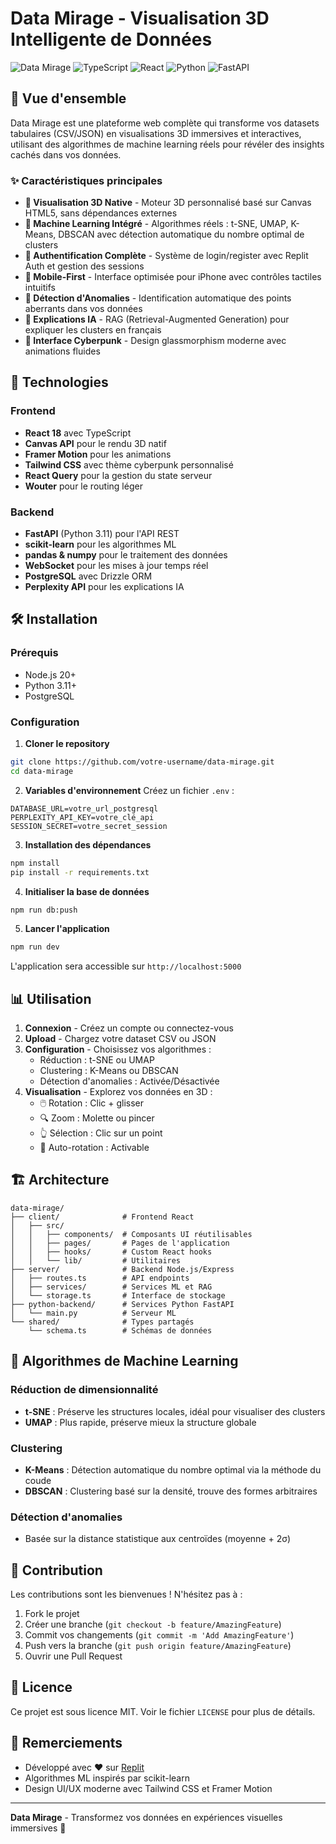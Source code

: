 # Data Mirage - Visualisation 3D Intelligente de Données

![Data Mirage](https://img.shields.io/badge/Data%20Mirage-3D%20Visualization-blueviolet)
![TypeScript](https://img.shields.io/badge/TypeScript-007ACC?style=flat&logo=typescript&logoColor=white)
![React](https://img.shields.io/badge/React-20232A?style=flat&logo=react&logoColor=61DAFB)
![Python](https://img.shields.io/badge/Python-3776AB?style=flat&logo=python&logoColor=white)
![FastAPI](https://img.shields.io/badge/FastAPI-005571?style=flat&logo=fastapi)

## 🌟 Vue d'ensemble

Data Mirage est une plateforme web complète qui transforme vos datasets tabulaires (CSV/JSON) en visualisations 3D immersives et interactives, utilisant des algorithmes de machine learning réels pour révéler des insights cachés dans vos données.

### ✨ Caractéristiques principales

- **🎨 Visualisation 3D Native** - Moteur 3D personnalisé basé sur Canvas HTML5, sans dépendances externes
- **🤖 Machine Learning Intégré** - Algorithmes réels : t-SNE, UMAP, K-Means, DBSCAN avec détection automatique du nombre optimal de clusters
- **🔐 Authentification Complète** - Système de login/register avec Replit Auth et gestion des sessions
- **📱 Mobile-First** - Interface optimisée pour iPhone avec contrôles tactiles intuitifs
- **🎯 Détection d'Anomalies** - Identification automatique des points aberrants dans vos données
- **💬 Explications IA** - RAG (Retrieval-Augmented Generation) pour expliquer les clusters en français
- **🌙 Interface Cyberpunk** - Design glassmorphism moderne avec animations fluides

## 🚀 Technologies

### Frontend
- **React 18** avec TypeScript
- **Canvas API** pour le rendu 3D natif
- **Framer Motion** pour les animations
- **Tailwind CSS** avec thème cyberpunk personnalisé
- **React Query** pour la gestion du state serveur
- **Wouter** pour le routing léger

### Backend
- **FastAPI** (Python 3.11) pour l'API REST
- **scikit-learn** pour les algorithmes ML
- **pandas & numpy** pour le traitement des données
- **WebSocket** pour les mises à jour temps réel
- **PostgreSQL** avec Drizzle ORM
- **Perplexity API** pour les explications IA

## 🛠️ Installation

### Prérequis
- Node.js 20+
- Python 3.11+
- PostgreSQL

### Configuration

1. **Cloner le repository**
```bash
git clone https://github.com/votre-username/data-mirage.git
cd data-mirage
```

2. **Variables d'environnement**
Créez un fichier `.env` :
```env
DATABASE_URL=votre_url_postgresql
PERPLEXITY_API_KEY=votre_clé_api
SESSION_SECRET=votre_secret_session
```

3. **Installation des dépendances**
```bash
npm install
pip install -r requirements.txt
```

4. **Initialiser la base de données**
```bash
npm run db:push
```

5. **Lancer l'application**
```bash
npm run dev
```

L'application sera accessible sur `http://localhost:5000`

## 📊 Utilisation

1. **Connexion** - Créez un compte ou connectez-vous
2. **Upload** - Chargez votre dataset CSV ou JSON
3. **Configuration** - Choisissez vos algorithmes :
   - Réduction : t-SNE ou UMAP
   - Clustering : K-Means ou DBSCAN
   - Détection d'anomalies : Activée/Désactivée
4. **Visualisation** - Explorez vos données en 3D :
   - 🖱️ Rotation : Clic + glisser
   - 🔍 Zoom : Molette ou pincer
   - 👆 Sélection : Clic sur un point
   - 🔄 Auto-rotation : Activable

## 🏗️ Architecture

```
data-mirage/
├── client/              # Frontend React
│   ├── src/
│   │   ├── components/  # Composants UI réutilisables
│   │   ├── pages/       # Pages de l'application
│   │   ├── hooks/       # Custom React hooks
│   │   └── lib/         # Utilitaires
├── server/              # Backend Node.js/Express
│   ├── routes.ts        # API endpoints
│   ├── services/        # Services ML et RAG
│   └── storage.ts       # Interface de stockage
├── python-backend/      # Services Python FastAPI
│   └── main.py          # Serveur ML
└── shared/              # Types partagés
    └── schema.ts        # Schémas de données
```

## 🎯 Algorithmes de Machine Learning

### Réduction de dimensionnalité
- **t-SNE** : Préserve les structures locales, idéal pour visualiser des clusters
- **UMAP** : Plus rapide, préserve mieux la structure globale

### Clustering
- **K-Means** : Détection automatique du nombre optimal via la méthode du coude
- **DBSCAN** : Clustering basé sur la densité, trouve des formes arbitraires

### Détection d'anomalies
- Basée sur la distance statistique aux centroïdes (moyenne + 2σ)

## 🤝 Contribution

Les contributions sont les bienvenues ! N'hésitez pas à :
1. Fork le projet
2. Créer une branche (`git checkout -b feature/AmazingFeature`)
3. Commit vos changements (`git commit -m 'Add AmazingFeature'`)
4. Push vers la branche (`git push origin feature/AmazingFeature`)
5. Ouvrir une Pull Request

## 📄 Licence

Ce projet est sous licence MIT. Voir le fichier `LICENSE` pour plus de détails.

## 🙏 Remerciements

- Développé avec ❤️ sur [Replit](https://replit.com)
- Algorithmes ML inspirés par scikit-learn
- Design UI/UX moderne avec Tailwind CSS et Framer Motion

---

**Data Mirage** - Transformez vos données en expériences visuelles immersives 🚀